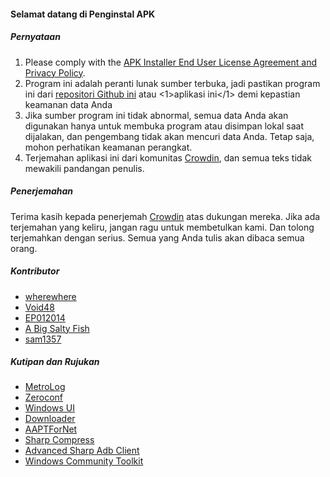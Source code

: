 #### Selamat datang di Penginstal APK

##### Pernyataan
1. Please comply with the [APK Installer End User License Agreement and Privacy Policy](https://github.com/Paving-Base/APK-Installer/blob/main/Privacy.md).
2. Program ini adalah peranti lunak sumber terbuka, jadi pastikan program ini dari [repositori Github ini](https://www.microsoft.com/store/apps/9P2JFQ43FPPG) atau <1>aplikasi ini</1> demi kepastian keamanan data Anda
3. Jika sumber program ini tidak abnormal, semua data Anda akan digunakan hanya untuk membuka program atau disimpan lokal saat dijalakan, dan pengembang tidak akan mencuri data Anda. Tetap saja, mohon perhatikan keamanan perangkat.
4. Terjemahan aplikasi ini dari komunitas [Crowdin](https://crowdin.com/project/APKInstaller "Crowdin"), dan semua teks tidak mewakili pandangan penulis.

##### Penerjemahan
Terima kasih kepada penerjemah [Crowdin](https://crowdin.com/project/APKInstaller "Crowdin") atas dukungan mereka.  Jika ada terjemahan yang keliru, jangan ragu untuk membetulkan kami.  Dan tolong terjemahkan dengan serius. Semua yang Anda tulis akan dibaca semua orang.

##### Kontributor
- [wherewhere](https://github.com/wherewhere)
- [Void48](https://github.com/Void48)
- [EP012014](https://github.com/EP012014)
- [A Big Salty Fish](https://github.com/bigsaltyfishes)
- [sam1357](https://github.com/sam1357)

##### Kutipan dan Rujukan
- [MetroLog](https://github.com/roubachof/MetroLog "MetroLog")
- [Zeroconf](https://github.com/novotnyllc/Zeroconf "Zeroconf")
- [Windows UI](https://github.com/microsoft/microsoft-ui-xaml "Windows UI")
- [Downloader](https://github.com/bezzad/Downloader "Downloader")
- [AAPTForNet](https://github.com/canheo136/QuickLook.Plugin.ApkViewer "AAPTForNet")
- [Sharp Compress](https://github.com/adamhathcock/sharpcompress "Sharp Compress")
- [Advanced Sharp Adb Client](https://github.com/yungd1plomat/AdvancedSharpAdbClient "Advanced Sharp Adb Client")
- [Windows Community Toolkit](https://github.com/CommunityToolkit/WindowsCommunityToolkit "Windows Community Toolkit")